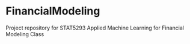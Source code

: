 # FinancialModeling
Project repository for STAT5293 Applied Machine Learning for Financial Modeling Class
